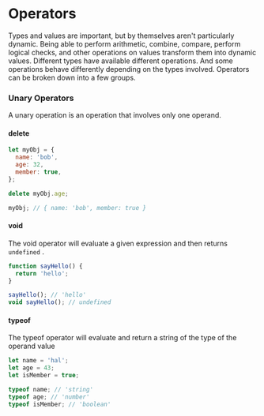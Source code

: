 # Operators

Types and values are important, but by themselves aren't particularly dynamic. Being able to perform arithmetic, combine, compare, perform logical checks, and other operations on values transform them into dynamic values. Different types have available different operations. And some operations behave differently depending on the types involved. Operators can be broken down into a few groups.

### Unary Operators

A unary operation is an operation that involves only one operand.

#### delete

```javascript
let myObj = {
  name: 'bob',
  age: 32,
  member: true,
};

delete myObj.age;

myObj; // { name: 'bob', member: true }
```

#### void

The void operator will evaluate a given expression and then returns `undefined` .

```javascript
function sayHello() {
  return 'hello';
}

sayHello(); // 'hello'
void sayHello(); // undefined
```

#### typeof

The typeof operator will evaluate and return a string of the type of the operand value

```javascript
let name = 'hal';
let age = 43;
let isMember = true;

typeof name; // 'string'
typeof age; // 'number'
typeof isMember; // 'boolean'
```
